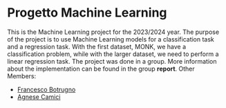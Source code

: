 # Progetto Machine Learning
This is the Machine Learning project for the 2023/2024 year. The purpose of the project is to use Machine Learning models for a classification task and a regression task. With the first dataset, MONK, we have a classification problem, while with the larger dataset, we need to perform a linear regression task.
The project was done in a group. More information about the implementation can be found in the group **report**.
Other Members:
* [Francesco Botrugno](https://github.com/FranBot97)
* [Agnese Camici](https://github.com/agnesecam)
